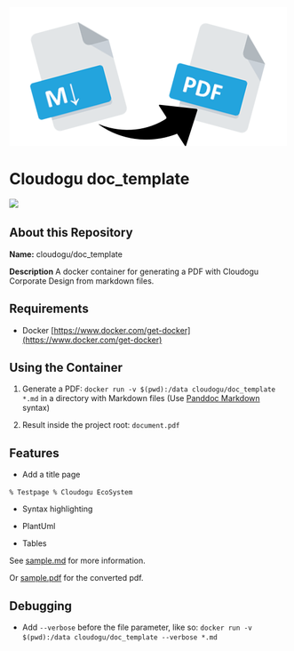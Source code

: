 ![logo](resources/images/markdown-pdf.png)

# Cloudogu doc_template

[![](https://images.microbadger.com/badges/image/cloudogu/doc_template.svg)](https://hub.docker.com/r/cloudogu/doc_template/)

## About this Repository

**Name:** cloudogu/doc_template

**Description** A docker container for generating a PDF with Cloudogu Corporate Design from markdown files.

## Requirements
-  Docker [https://www.docker.com/get-docker](https://www.docker.com/get-docker)

## Using the Container

1. Generate a PDF: `docker run -v $(pwd):/data cloudogu/doc_template *.md` in a directory with Markdown files (Use [Panddoc Markdown](http://pandoc.org/MANUAL.html#pandocs-markdown) syntax)

2. Result inside the project root: `document.pdf`

## Features

- Add a title page

`% Testpage
 % Cloudogu EcoSystem`

- Syntax highlighting

- PlantUml

- Tables

See [sample.md](resources/sample/sample.md) for more information.

Or [sample.pdf](resources/sample/sample.pdf) for the converted pdf.

## Debugging

* Add `--verbose` before the file parameter, like so: `docker run -v $(pwd):/data cloudogu/doc_template --verbose *.md`
